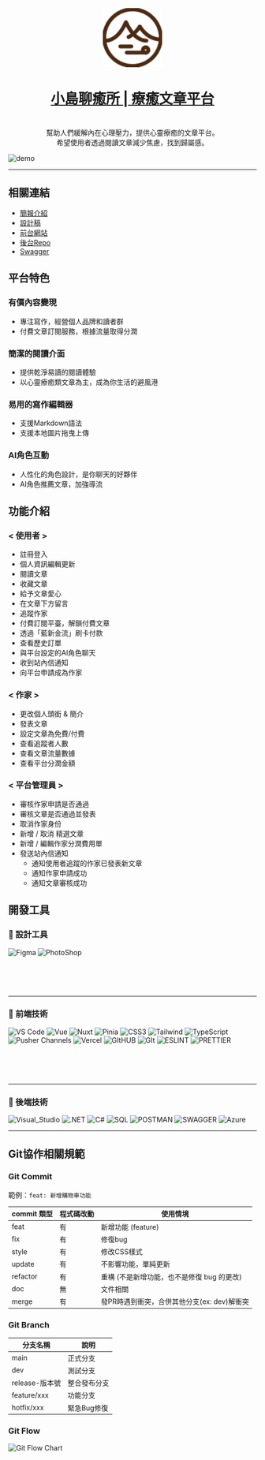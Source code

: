 <div align="center" style="margin-bottom: 40px">
<img width="120" src="https://raw.githubusercontent.com/TeamRocket12th/Island-of-Healing/dev/public/logo-web.svg" alt="logo">
<h1 align="center"><a href="https://island-of-healing.vercel.app/">
小島聊癒所 | 療癒文章平台
</a>
</h1> 
</div>

<p align="center">
幫助人們緩解內在心理壓力，提供心靈療癒的文章平台。 </br>
希望使用者透過閱讀文章減少焦慮，找到歸屬感。
</p>

<img alt="demo" src="https://i.imgur.com/HqsSUVN.png"/>



---

## 相關連結
- [簡報介紹](https://www.figma.com/proto/AG6ArbfdvMQmrhRpRrEwv0/%E5%B0%8F%E5%B3%B6%E8%81%8A%E7%99%92%E6%89%80%E7%B0%A1%E5%A0%B1?page-id=0%3A1&type=design&node-id=1-480&viewport=554%2C360%2C0.06&t=gRFko5Yg66gN0QvY-1&scaling=scale-down&starting-point-node-id=1%3A480)
- [設計稿](https://www.figma.com/file/HC1yylX1rxo1izrzBN1bsm/%E5%B0%8F%E5%B3%B6%E8%81%8A%E7%99%92%E6%89%80?node-id=1%3A4&mode=dev)
- [前台網站](https://island-of-healing.vercel.app/)
- [後台Repo](https://github.com/TeamRocket12th/Island-Of-Healing-BackStage)
- [Swagger](https://islandofhealing.rocket-coding.com/swagger/index.html?url=/swagger/v1/swagger.json#/AdministratorSystem)




## 平台特色

### 有價內容變現
  - 專注寫作，經營個人品牌和讀者群
  - 付費文章訂閱服務，根據流量取得分潤

### 簡潔的閱讀介面
- 提供乾淨易讀的閱讀體驗
- 以心靈療癒類文章為主，成為你生活的避風港

### 易用的寫作編輯器
- 支援Markdown語法
- 支援本地圖片拖曳上傳

### AI角色互動
- 人性化的角色設計，是你聊天的好夥伴
- AI角色推薦文章，加強導流


## 功能介紹
### < 使用者 >
- 註冊登入
- 個人資訊編輯更新
- 閱讀文章
- 收藏文章
- 給予文章愛心
- 在文章下方留言
- 追蹤作家
- 付費訂閱平臺，解鎖付費文章
- 透過「藍新金流」刷卡付款
- 查看歷史訂單
- 與平台設定的AI角色聊天
- 收到站內信通知
- 向平台申請成為作家


### < 作家 >
- 更改個人頭銜 & 簡介
- 發表文章
- 設定文章為免費/付費
- 查看追蹤者人數
- 查看文章流量數據
- 查看平台分潤金額

### < 平台管理員 >
- 審核作家申請是否通過
- 審核文章是否通過並發表
- 取消作家身份
- 新增 / 取消 精選文章
- 新增 / 編輯作家分潤費用單
- 發送站內信通知
  - 通知使用者追蹤的作家已發表新文章
  - 通知作家申請成功
  - 通知文章審核成功

## 開發工具

<h3>📙 設計工具</h3>
<p style="margin-bottom: 80px">
 <img alt="Figma" src="https://img.shields.io/badge/Figma-F24E1E?style=for-the-badge&logo=figma&logoColor=white" />
 <img alt="PhotoShop" src="https://img.shields.io/badge/Adobe%20Photoshop-31A8FF?style=for-the-badge&logo=Adobe%20Photoshop&logoColor=black"/>
</p>

---
<h3>📗 前端技術</h3>

<p style="margin-bottom: 80px">
  <img alt="VS Code" src="https://img.shields.io/badge/Visual_Studio_Code-0078D4?style=for-the-badge&logo=visual%20studio%20code&logoColor=white" />
   <img alt="Vue" src="https://img.shields.io/badge/Vue%20js-35495E?style=for-the-badge&logo=vuedotjs&logoColor=4FC08D"/>
    <img alt="Nuxt" src="https://img.shields.io/badge/nuxt%20js-00C58E?style=for-the-badge&logo=nuxtdotjs&logoColor=white"/>
    <img alt="Pinia" src="https://img.shields.io/badge/Pinia-fcda7e?style=for-the-badge&logo=pinia&logoColor=white"/>
   <img alt="CSS3" src="https://img.shields.io/badge/CSS3-1572B6?style=for-the-badge&logo=css3&logoColor=white" />
  <img alt="Tailwind" src="https://img.shields.io/badge/Tailwind_CSS-38B2AC?style=for-the-badge&logo=tailwind-css&logoColor=white" />
  <img alt="TypeScript" src="https://img.shields.io/badge/TypeScript-007ACC?style=for-the-badge&logo=typescript&logoColor=white" />
  <img alt="Pusher Channels" src="https://img.shields.io/badge/Pusher_Channels-%23300D4F?style=for-the-badge&logo=Pusher&logoColor=white"/>
  <img alt="Vercel" src="https://img.shields.io/badge/Vercel-000000?style=for-the-badge&logo=vercel&logoColor=white" />
    <img alt="GItHUB" src="https://img.shields.io/badge/GitHub-100000?style=for-the-badge&logo=github&logoColor=white" />
        <img alt="GIt" src="https://img.shields.io/badge/GIT-E44C30?style=for-the-badge&logo=git&logoColor=white" />
    <img alt="ESLINT" src="https://img.shields.io/badge/eslint-3A33D1?style=for-the-badge&logo=eslint&logoColor=white" />
  <img alt="PRETTIER" src="https://img.shields.io/badge/prettier-1A2C34?style=for-the-badge&logo=prettier&logoColor=F7BA3E" />
</p>

---
<h3>📘 後端技術</h3>

<p>
  <img alt="Visual_Studio" src="https://img.shields.io/badge/Visual_Studio-5C2D91?style=for-the-badge&logo=visual%20studio&logoColor=white" />
  <img alt=".NET" src="https://img.shields.io/badge/.NET-512BD4?style=for-the-badge&logo=dotnet&logoColor=white" />
  <img alt="C#" src="https://img.shields.io/badge/C%23-239120?style=for-the-badge&logo=c-sharp&logoColor=white" />
  <img alt="SQL" src="https://img.shields.io/badge/Microsoft%20SQL%20Server-CC2927?style=for-the-badge&logo=microsoft%20sql%20server&logoColor=white" />
  <img alt="POSTMAN" src="https://img.shields.io/badge/Postman-FF6C37?style=for-the-badge&logo=Postman&logoColor=white" />
  <img alt="SWAGGER" src="https://img.shields.io/badge/Swagger-85EA2D?style=for-the-badge&logo=Swagger&logoColor=white" />
  <img alt="Azure" src="https://img.shields.io/badge/microsoft%20azure-0089D6?style=for-the-badge&logo=microsoft-azure&logoColor=white" />
</p>

---

## Git協作相關規範

### Git Commit
範例：`feat: 新增購物車功能`

| commit 類型 | 程式碼改動 | 使用情境 |
| --- | --- | --- |
| feat | 有 | 新增功能 (feature) |
| fix | 有 | 修復bug |
| style | 有 | 修改CSS樣式 |
| update | 有 | 不影響功能，單純更新 |
| refactor | 有 | 重構 (不是新增功能，也不是修復 bug 的更改) |
| doc | 無 | 文件相關 |
| merge | 有 | 發PR時遇到衝突，合併其他分支(ex: dev)解衝突 |

### Git Branch
| 分支名稱 | 說明 |
| --- | --- |
| main | 正式分支 |
| dev | 測試分支 |
| release-版本號 | 整合發布分支 |
| feature/xxx | 功能分支 |
| hotfix/xxx | 緊急Bug修復 |

### Git Flow
![Git Flow Chart](https://dnncommunity.org/DesktopModules/Blog/BlogImage.ashx?TabId=65&ModuleId=454&Blog=1&Post=1470&w=1140&h=400&c=0&key=289a2e46-efbd-471c-830d-ccfdd93d46ea)
